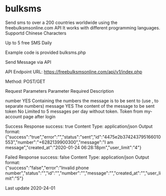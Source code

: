 # bulksms
Send sms to over a 200 countries worldwide using the freebulksmsonline.com API
It works with different programming languages.
Supportd Chinese Characters

Up to 5 free SMS Daily

Example code is provided bulksms.php

Send Message via API

API Endpoint
URL:	https://freebulksmsonline.com/api/v1/index.php

Method:	POST/GET

Request Parameters
Parameter	Required	Description

number	YES	Containing the numbers the message is to be sent to (use , to separate numbers)
message	YES	The content of the message to be sent
token	  No	Limited to 5 messages per day without token. Token from my-account page after login

Success Response
success:	true
Content Type:	application/json
Output format:	
{"success":"true","error":"","status":"sent","id":"4475e2b374243795166010553","number":"+6282139900300","message":"I am message","created_at":"2020-01-24 06:28:18pm","user_limit":"4"}
                      
Failed Response
success:	false
Content Type:	application/json
Output format:	
{"success":"false","error":"Invalid phone number","status":"","id":"","number":"","message":"","created_at":"","user_limit":"5"}

Last update 2020-24-01
